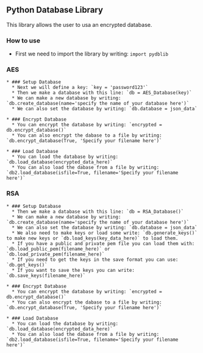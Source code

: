 ## Python Database Library

This library allows the user to usa an encrypted database.

### How to use

* First we need to import the library by writing: `import pydblib`

### AES

    * ### Setup Database
      * Next we will define a key: `key = 'password123'`
      * Then we make a database with this line: `db = AES_Database(key)`
      * We can make a new database by writing: `db.create_database(name='specify the name of your database here')`
      * We can also set the database by writing: `db.database = json_data`
  
    * ### Encrypt Database
      * You can encrypt the database by writing: `encrypted = db.encrypt_database()`
      * You can also encrypt the dabase to a file by writing: `db.encrypt_database(True, 'Specify your filename here')`
  
    * ### Load Database
      * You can load the database by writing: `db.load_database(encrypted_data_here)`
      * You can also load the dabase from a file by writing: `db2.load_database(isfile=True, filename='Specify your filename here')`
  
### RSA

    * ### Setup Database
      * Then we make a database with this line: `db = RSA_Database()`
      * We can make a new database by writing: `db.create_database(name='specify the name of your database here')`
      * We can also set the database by writing: `db.database = json_data`
      * We also need to make keys or load some write: `db.generate_keys()` to make new keys or `db.load_keys(key_data_here)` to load them.
      * If you have a public and private pem file you can load them with: `db.load_public_pem(filename_here)` or `db.load_private_pem(filename_here)`
      * If you need to get the keys in the save format you can use: `db.get_keys()`
      * If you want to save the keys you can write: `db.save_keys(filename_here)`

    * ### Encrypt Database
      * You can encrypt the database by writing: `encrypted = db.encrypt_database()`
      * You can also encrypt the dabase to a file by writing: `db.encrypt_database(True, 'Specify your filename here')`
  
    * ### Load Database
      * You can load the database by writing: `db.load_database(encrypted_data_here)`
      * You can also load the dabase from a file by writing: `db2.load_database(isfile=True, filename='Specify your filename here')`
